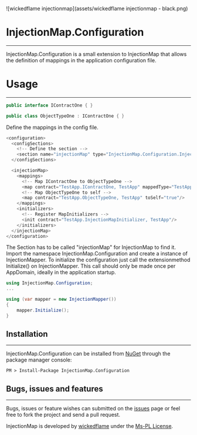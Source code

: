 ![wickedflame injectionmap](assets/wickedflame injectionmap - black.png)

# InjectionMap.Configuration
------------------------------
InjectionMap.Configuration is a small extension to InjectionMap that allows the definition of mappings in the application configuration file. 

# Usage
------------------------------

```csharp
public interface IContractOne { }

public class ObjectTypeOne : IContractOne { }
```
Define the mappings in the config file.
```csharp
<configuration>
  <configSections>
    <!-- Define the section -->
    <section name="injectionMap" type="InjectionMap.Configuration.InjectionMapSection, InjectionMap.Configuration" />
  </configSections>

  <injectionMap>
    <mappings>
      <!-- Map IContractOne to ObjectTypeOne -->
      <map contract="TestApp.IContractOne, TestApp" mappedType="TestApp.ObjectTypeOne, TestApp"/>
      <!-- Map ObjectTypeOne to self -->
      <map contract="TestApp.ObjectTypeOne, TestApp" toSelf="true"/>
    </mappings>
    <initializers>
      <!-- Register MapInitializers -->
      <init contract="TestApp.InjectionMapInitializer, TestApp"/>
    </initializers>
  </injectionMap>
</configuration>
```
The Section has to be called "injectionMap" for InjectionMap to find it.
Import the namespace InjectionMap.Configuration and create a instance of InjectionMapper. To initialize the configuration just call the extensionmethod Initialize() on InjectionMapper. This call should only be made once per AppDomain, ideally in the application startup.
```csharp
using InjectionMap.Configuration;
...

using (var mapper = new InjectionMapper())
{
    mapper.Initialize();
}
```
## Installation
------------------------------
InjectionMap.Configuration can be installed from [NuGet](http://docs.nuget.org/docs/start-here/installing-nuget) through the package manager console:  

    PM > Install-Package InjectionMap.Configuration

## Bugs, issues and features
------------------------------
Bugs, issues or feature wishes can submitted on the [issues](https://github.com/InjectionMap/InjectionMap.Configuration/issues) page or feel free to fork the project and send a pull request.


InjectionMap is developed by [wickedflame](http://wicked-flame.blogspot.ch/) under the [Ms-PL License](License.txt).